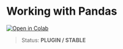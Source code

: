 # Working with Pandas

[![Open in Colab](https://colab.research.google.com/assets/colab-badge.svg)](https://colab.research.google.com/drive/1b6d-oMN0Mi2vMlTN8KwY11ezAgRd-dhl)



> Status: **PLUGIN / STABLE**